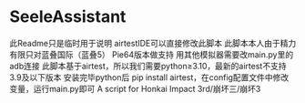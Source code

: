 # SeeleAssistant
此Readme只是临时用于说明
airtestIDE可以直接修改此脚本
此脚本本人由于精力有限只对蓝叠国际（蓝叠5） Pie64版本做支持
用其他模拟器需要改main.py里的adb连接
此脚本基于airtest，所以我们需要python≥3.10，最新的airtest不支持3.9及以下版本
安装完毕python后 pip install airtest，在config配置文件中修改变量，运行main.py即可
A script for Honkai Impact 3rd/崩坏三/崩坏3
